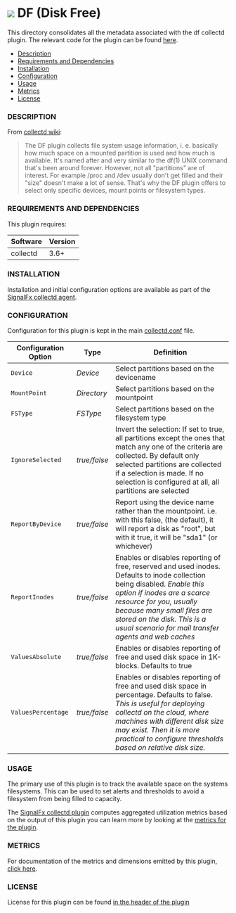 # ![](https://github.com/signalfx/integrations/blob/master/collectd/img/integrations_collectd.png) DF (Disk Free)

This directory consolidates all the metadata associated with the df collectd plugin. The relevant code for the plugin can be found [here](https://github.com/signalfx/collectd/blob/master/src/df.c).

- [Description](#description)
- [Requirements and Dependencies](#requirements-and-dependencies)
- [Installation](#installation)
- [Configuration](#configuration)
- [Usage](#usage)
- [Metrics](#metrics)
- [License](#license)

### DESCRIPTION

From [collectd wiki](https://collectd.org/wiki/index.php/Plugin:DF):

> The DF plugin collects file system usage information, i. e. basically how much space on a mounted partition is used and how much is available. It's named after and very similar to the df(1) UNIX command that's been around forever.
However, not all "partitions" are of interest. For example /proc and /dev usually don't get filled and their "size" doesn't make a lot of sense. That's why the DF plugin offers to select only specific devices, mount points or filesystem types.

### REQUIREMENTS AND DEPENDENCIES

This plugin requires:

| Software  | Version        |
|-----------|----------------|
| collectd  | 3.6+ |

### INSTALLATION

Installation and initial configuration options are available as part of the [SignalFx collectd agent](https://github.com/signalfx/integrations/tree/master/collectd).


### CONFIGURATION

Configuration for this plugin is kept in the main [collectd.conf](https://github.com/signalfx/integrations/blob/master/collectd/collectd.conf) file.

| Configuration Option | Type | Definition |
|----------------------|------|------------|
|`Device` | _Device_ | Select partitions based on the devicename |
|`MountPoint`| _Directory_ |Select partitions based on the mountpoint |
|`FSType`| _FSType_ | Select partitions based on the filesystem type|
|`IgnoreSelected`| _true/false_ |Invert the selection: If set to true, all partitions except the ones that match any one of the criteria are collected. By default only selected partitions are collected if a selection is made. If no selection is configured at all, all partitions are selected|
|`ReportByDevice`| _true/false_ |Report using the device name rather than the mountpoint. i.e. with this false, (the default), it will report a disk as "root", but with it true, it will be "sda1" (or whichever)|
|`ReportInodes`| _true/false_ | Enables or disables reporting of free, reserved and used inodes. Defaults to inode collection being disabled. _Enable this option if inodes are a scarce resource for you, usually because many small files are stored on the disk. This is a usual scenario for mail transfer agents and web caches_ |
|`ValuesAbsolute`| _true/false_ | Enables or disables reporting of free and used disk space in 1K-blocks. Defaults to true|
|`ValuesPercentage`| _true/false_ | Enables or disables reporting of free and used disk space in percentage. Defaults to false. _This is useful for deploying collectd on the cloud, where machines with different disk size may exist. Then it is more practical to configure thresholds based on relative disk size._ |

### USAGE

The primary use of this plugin is to track the available space on the systems filesystems. This can be used to set alerts and thresholds to avoid a filesystem from being filled to capacity.

The [SignalFx collectd plugin](https://github.com/signalfx/integrations/tree/master/signalfx-metadata) computes aggregated utilization metrics based on the output of this plugin you can learn more by looking at the [metrics for the plugin](https://github.com/signalfx/integrations/tree/master/signalfx-metadata/docs/disk.utilization.md).

### METRICS

For documentation of the metrics and dimensions emitted by this plugin, [click here](./docs).

### LICENSE

License for this plugin can be found [in the header of the plugin](https://github.com/signalfx/collectd/blob/master/src/df.c)
